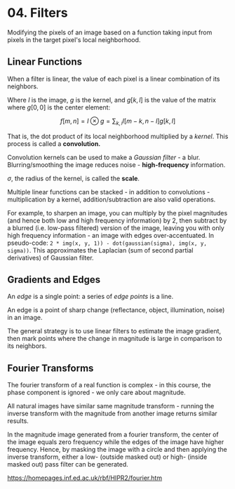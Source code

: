 # 04. Filters

Modifying the pixels of an image based on a function taking input from pixels in the target pixel's local neighborhood.

## Linear Functions

When a filter is linear, the value of each pixel is a linear combination of its neighbors.

Where $I$ is the image, $g$ is the kernel, and $g[k, l]$ is the value of the matrix where $g[0, 0]$ is the center element:

$$
f[m, n] = I \otimes g = \sum_{k, i}{I[m - k, n - l]g[k, l]}
$$

That is, the dot product of its local neighborhood multiplied by a *kernel*. This process is called a **convolution.**

Convolution kernels can be used to make a *Gaussian filter* - a blur. Blurring/smoothing the image reduces noise - **high-frequency** information.

$\sigma$, the radius of the kernel, is called the **scale**.

Multiple linear functions can be stacked - in addition to convolutions - multiplication by a kernel, addition/subtraction are also valid operations.

For example, to sharpen an image, you can multiply by the pixel magnitudes (and hence both low and high frequency information) by 2, then subtract by a blurred (i.e. low-pass filtered) version of the image, leaving you with only high frequency information - an image with edges over-accentuated. In pseudo-code: `2 * img(x, y, 1)) - dot(gaussian(sigma), img(x, y, sigma))`. This approximates the Laplacian (sum of second partial derivatives) of Gaussian filter.

## Gradients and Edges

An *edge* is a single point: a series of *edge points* is a line.

An edge is a point of sharp change (reflectance, object, illumination, noise) in an image.

The general strategy is to use linear filters to estimate the image gradient, then mark points where the change in magnitude is large in comparison to its neighbors.

## Fourier Transforms

The fourier transform of a real function is complex - in this course, the phase component is ignored - we only care about magnitude.

All natural images have similar same magnitude transform - running the inverse transform with the magnitude from another image returns similar results.

In the magnitude image generated from a fourier transform, the center of the image equals zero frequency while the edges of the image have higher frequency. Hence, by masking the image with a circle and then applying the inverse transform, either a low- (outside masked out) or high- (inside masked out) pass filter can be generated.

https://homepages.inf.ed.ac.uk/rbf/HIPR2/fourier.htm
